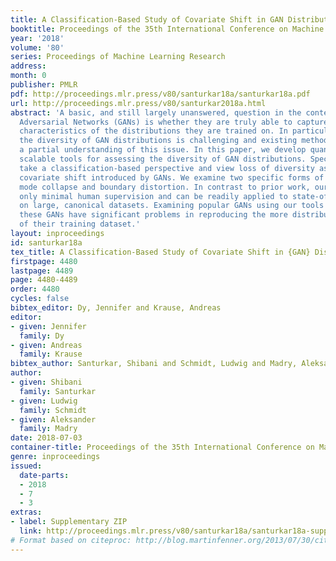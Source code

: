 ```yaml
---
title: A Classification-Based Study of Covariate Shift in GAN Distributions
booktitle: Proceedings of the 35th International Conference on Machine Learning
year: '2018'
volume: '80'
series: Proceedings of Machine Learning Research
address: 
month: 0
publisher: PMLR
pdf: http://proceedings.mlr.press/v80/santurkar18a/santurkar18a.pdf
url: http://proceedings.mlr.press/v80/santurkar2018a.html
abstract: 'A basic, and still largely unanswered, question in the context of Generative
  Adversarial Networks (GANs) is whether they are truly able to capture all the fundamental
  characteristics of the distributions they are trained on. In particular, evaluating
  the diversity of GAN distributions is challenging and existing methods provide only
  a partial understanding of this issue. In this paper, we develop quantitative and
  scalable tools for assessing the diversity of GAN distributions. Specifically, we
  take a classification-based perspective and view loss of diversity as a form of
  covariate shift introduced by GANs. We examine two specific forms of such shift:
  mode collapse and boundary distortion. In contrast to prior work, our methods need
  only minimal human supervision and can be readily applied to state-of-the-art GANs
  on large, canonical datasets. Examining popular GANs using our tools indicates that
  these GANs have significant problems in reproducing the more distributional properties
  of their training dataset.'
layout: inproceedings
id: santurkar18a
tex_title: A Classification-Based Study of Covariate Shift in {GAN} Distributions
firstpage: 4480
lastpage: 4489
page: 4480-4489
order: 4480
cycles: false
bibtex_editor: Dy, Jennifer and Krause, Andreas
editor:
- given: Jennifer
  family: Dy
- given: Andreas
  family: Krause
bibtex_author: Santurkar, Shibani and Schmidt, Ludwig and Madry, Aleksander
author:
- given: Shibani
  family: Santurkar
- given: Ludwig
  family: Schmidt
- given: Aleksander
  family: Madry
date: 2018-07-03
container-title: Proceedings of the 35th International Conference on Machine Learning
genre: inproceedings
issued:
  date-parts:
  - 2018
  - 7
  - 3
extras:
- label: Supplementary ZIP
  link: http://proceedings.mlr.press/v80/santurkar18a/santurkar18a-supp.zip
# Format based on citeproc: http://blog.martinfenner.org/2013/07/30/citeproc-yaml-for-bibliographies/
---
```

